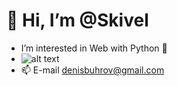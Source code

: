# 👋 Hi, I’m @Skivel
- I’m interested in Web with Python 💞️
- ![alt text](https://github.com/Skivel/matplotlib-MySkills/blob/master/graph.png)
- 📫 E-mail denisbuhrov@gmail.com
